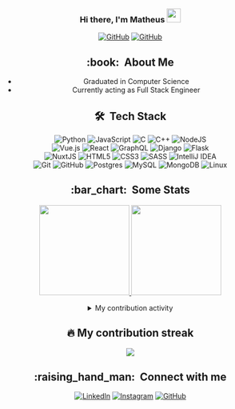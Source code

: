 <h3 align="center">Hi there, I'm Matheus  <img src="https://media.giphy.com/media/hvRJCLFzcasrR4ia7z/giphy.gif" width="28"></h3>

<div align="center">
  <a href="https://github.com/matheuscr30"><img alt="GitHub" src="https://visitor-badge.laobi.icu/badge?page_id=matheuscr30"/></a>
  <a href="https://github.com/matheuscr30"><img alt="GitHub" src="https://img.shields.io/badge/dynamic/json?logo=github&label=GitHub+Followers&labelColor=282c34&color=181717&query=%24.data.totalSubs&url=https%3A%2F%2Fapi.spencerwoo.com%2Fsubstats%2F%3Fsource%3Dgithub%26queryKey%3Dmatheuscr30&longCache=true"/></a>
</div>

<h2 align="center">:book: &nbsp;About Me</h2>

<div align="center">
  <ul>
    <li>Graduated in Computer Science</li>
    <li>Currently acting as Full Stack Engineer</li>
  </ul>
</div>

<h2 align="center">🛠 &nbsp;Tech Stack</h2>

<div align="center">
  <img alt="Python" src="https://img.shields.io/badge/python-%2314354C.svg?style=for-the-badge&logo=python&logoColor=white"/>
  <img alt="JavaScript" src="https://img.shields.io/badge/javascript-%23323330.svg?style=for-the-badge&logo=javascript&logoColor=%23F7DF1E"/>
  <img alt="C" src="https://img.shields.io/badge/c-%2300599C.svg?style=for-the-badge&logo=c&logoColor=white"/>
  <img alt="C++" src="https://img.shields.io/badge/c++-%2300599C.svg?style=for-the-badge&logo=c%2B%2B&ogoColor=white"/>
  <img alt="NodeJS" src="https://img.shields.io/badge/node.js-%2343853D.svg?style=for-the-badge&logo=node-dot-js&logoColor=white"/><br>
  <img alt="Vue.js" src="https://img.shields.io/badge/vuejs-%2335495e.svg?style=for-the-badge&logo=vue-dot-js&logoColor=%234FC08D"/>
  <img alt="React" src="https://img.shields.io/badge/react-%2320232a.svg?style=for-the-badge&logo=react&logoColor=%2361DAFB"/>
  <img alt="GraphQL" src="https://img.shields.io/badge/GraphQl-E10098?style=for-the-badge&logo=graphql&logoColor=white"/>
  <img alt="Django" src="https://img.shields.io/badge/django-%23092E20.svg?style=for-the-badge&logo=django&logoColor=white"/>
  <img alt="Flask" src="https://img.shields.io/badge/flask-%23000.svg?style=for-the-badge&logo=flask&logoColor=white"/><br>
  <img alt="NuxtJS" src="https://img.shields.io/badge/NuxtJS-black.svg?style=for-the-badge&logo=NuxtJS&logoColor=white"/>
  <img alt="HTML5" src="https://img.shields.io/badge/html5-%23E34F26.svg?style=for-the-badge&logo=html5&logoColor=white"/>
  <img alt="CSS3" src="https://img.shields.io/badge/css3-%231572B6.svg?style=for-the-badge&logo=css3&logoColor=white"/>
  <img alt="SASS" src="https://img.shields.io/badge/SASS-hotpink.svg?style=for-the-badge&logo=SASS&logoColor=white"/>
  <img alt="IntelliJ IDEA" src="https://img.shields.io/badge/IntelliJIDEA-000000.svg?style=for-the-badge&logo=intellij-idea&logoColor=white"/><br>
  <img alt="Git" src="https://img.shields.io/badge/git-%23F05033.svg?style=for-the-badge&logo=git&logoColor=white"/>
  <img alt="GitHub" src="https://img.shields.io/badge/github-%23121011.svg?style=for-the-badge&logo=github&logoColor=white"/>
  <img alt="Postgres" src ="https://img.shields.io/badge/postgres-%23316192.svg?style=for-the-badge&logo=postgresql&logoColor=white"/>
  <img alt="MySQL" src="https://img.shields.io/badge/mysql-%2300f.svg?style=for-the-badge&logo=mysql&logoColor=white"/>
  <img alt="MongoDB" src ="https://img.shields.io/badge/MongoDB-%234ea94b.svg?style=for-the-badge&logo=mongodb&logoColor=white"/>
  <img alt="Linux" src="https://img.shields.io/badge/Linux-FCC624?style=for-the-badge&logo=linux&logoColor=black">
</div>

<h2 align="center">:bar_chart: &nbsp;Some Stats</h2>

<p align="center">
  <a href="https://github.com/AVS1508">
    <img height="180em" src="https://github-readme-stats-eight-theta.vercel.app/api?username=matheuscr30&hide_border=true&show_icons=true&theme=dracula&include_all_commits=true&count_private=true"/>
    <img height="180em" src="https://github-readme-stats-eight-theta.vercel.app/api/top-langs/?username=matheuscr30&hide_border=true&layout=compact&langs_count=8&theme=dracula"/>
  </a>
</p>

<div align="center">
  <details> 
    <summary>My contribution activity</summary><br/>
    <a href="https://github.com/ashutosh00710/github-readme-activity-graph"><img alt="My Activity Graph" src="https://activity-graph.herokuapp.com/graph?username=matheuscr30&bg_color=1F222E&color=F8D866&line=F85D7F&point=FFFFFF&hide_border=true" /></a>
  </details>
</div>

<h2 align="center">🔥 My contribution streak</h2>

<p align="center">
  <a href="https://github.com/matheuscr30/github-readme-streak-stats">
    <img src="https://github-readme-streak-stats.herokuapp.com/?user=matheuscr30&theme=monokai-metallian&hide_border=true"/>
  </a>
</p>

<h2 align="center">:raising_hand_man: &nbsp;Connect with me</h2>

<div align="center">
  <a href="https://www.linkedin.com/in/matheus-cunha-reis-314994154" target="_blank"><img alt="LinkedIn" src="https://img.shields.io/badge/linkedin-%230077B5.svg?style=for-the-badge&logo=linkedin&logoColor=white"/></a>
  <a href="https://www.instagram.com/matheus.cunhareis" target="_blank"><img alt="Instagram" src="https://img.shields.io/badge/Instagram-%23E4405F.svg?style=for-the-badge&logo=Instagram&logoColor=white"/></a>
  <a href="https://github.com/matheuscr30" target="_blank"><img alt="GitHub" src="https://img.shields.io/badge/github-%23121011.svg?style=for-the-badge&logo=github&logoColor=white"/></a>
</div>
